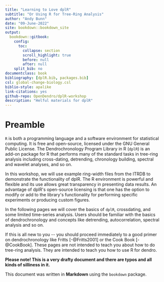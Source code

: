 ```yaml
--- 
title: "Learning to Love dplR"
subtitle: "Or Using R for Tree-Ring Analysis"
author: "Andy Bunn"
date: "09-June-2022"
site: bookdown::bookdown_site
output: 
  bookdown::gitbook:
    config:
      toc:
        collapse: section
        scroll_highlight: true
        before: null
        after: null
    split_bib: no
documentclass: book
bibliography: [dplR.bib, packages.bib]
csl: global-change-biology.csl
biblio-style: apalike
link-citations: yes
github-repo: OpenDendro/dplR-workshop
description: "Helful materials for dplR"
---
```



# Preamble

`R` is both a programming language and a software environment for statistical computing. It is free and open-source, licensed under the GNU General Public License. The Dendrochronology Program Library in R (`dplR`) is an add-on package for R that performs many of the standard tasks in tree-ring analysis including cross-dating, detrending, chronology building, spectral and wavelet analyses, and so on.  

In this workshop, we will use example ring-width files from the ITRDB to demonstrate the functionality of dplR. The R environment is powerful and flexible and its use allows great transparency in presenting data results. An advantage of dplR's open-source licensing is that one has the option to modify or add to the library's functionality for performing specific experiments or producing custom figures.

In the following pages we will cover the basics of `dplR`, crossdating, and some limited time-series analysis. Users should be familiar with the basics of dendrochronology and concepts like detrending, autocorrelation, spectral analysis and so on.

If this is all new to you -- you should proceed immediately to a good primer on dendrochronology like Fritts [-@Fritts2001] or the Cook Book [-@CookBook]. These pages are not intended to teach you about how to do tree-ring analysis. They are intended to teach you how to use R for dendro.

**Please note! This is a very drafty document and there are typos and all kinds of silliness in it.**

This document was written in **Markdown** using the  `bookdown` package.


